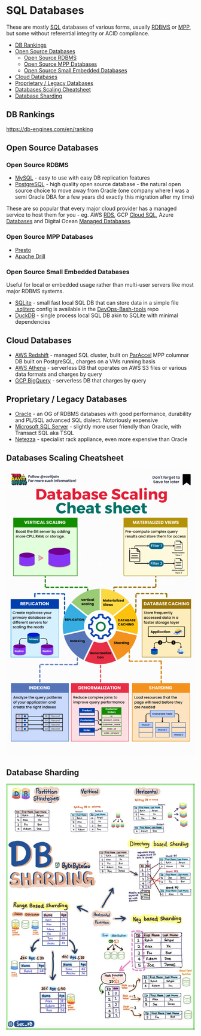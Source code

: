 # SQL Databases

These are mostly [SQL](sql.md) databases of various forms,
usually [RDBMS](README.md#databases--rdbms) or
[MPP](README.md#mpp-databases), but some without referential integrity or ACID compliance.

<!-- INDEX_START -->

- [DB Rankings](#db-rankings)
- [Open Source Databases](#open-source-databases)
  - [Open Source RDBMS](#open-source-rdbms)
  - [Open Source MPP Databases](#open-source-mpp-databases)
  - [Open Source Small Embedded Databases](#open-source-small-embedded-databases)
- [Cloud Databases](#cloud-databases)
- [Proprietary / Legacy Databases](#proprietary--legacy-databases)
- [Databases Scaling Cheatsheet](#databases-scaling-cheatsheet)
- [Database Sharding](#database-sharding)

<!-- INDEX_END -->

## DB Rankings

<https://db-engines.com/en/ranking>

## Open Source Databases

### Open Source RDBMS

- [MySQL](mysql.md) - easy to use with easy DB replication features
- [PostgreSQL](postgres.md) - high quality open source database - the natural open source choice to move away from
  Oracle (one company where I was a semi Oracle DBA for a few years did exactly this migration after my time)

These are so popular that every major cloud provider has a managed service to host them for you -
eg. AWS [RDS](https://aws.amazon.com/rds/),
GCP [Cloud SQL](https://cloud.google.com/sql),
Azure [Databases](https://azure.microsoft.com/en-us/products/category/databases) and
Digital Ocean [Managed Databases](https://www.digitalocean.com/products/managed-databases).

### Open Source MPP Databases

- [Presto](https://prestodb.io/)
- [Apache Drill](https://drill.apache.org/)

### Open Source Small Embedded Databases

Useful for local or embedded usage rather than multi-user servers like most major RDBMS systems.

- [SQLite](https://www.sqlite.org/) - small fast local SQL DB that can store data in a simple file
  [.sqliterc](https://github.com/nholuongut/devops-bash-tools/blob/master/configs/.sqliterc) config is available in the
  [DevOps-Bash-tools](devops-bash-tools.md) repo
- [DuckDB](https://duckdb.org/) - single process local SQL DB akin to SQLite with minimal dependencies

## Cloud Databases

- [AWS Redshift](https://aws.amazon.com/redshift/) - managed SQL cluster,
  built on [ParAccel](https://en.wikipedia.org/wiki/ParAccel)
  MPP columnar DB built on PostgreSQL, charges on a VMs running basis
- [AWS Athena](https://aws.amazon.com/athena/) - serverless DB that operates on AWS S3 files or various data formats
  and charges by query
- [GCP BigQuery](https://cloud.google.com/bigquery/) - serverless DB that charges by query

## Proprietary / Legacy Databases

- [Oracle](oracle.md) - an OG of RDBMS databases with good performance, durability and PL/SQL advanced SQL
  dialect. Notoriously expensive
- [Microsoft SQL Server](https://www.microsoft.com/en-us/sql-server/sql-server-downloads) - slightly more user friendly
  than Oracle, with Transact SQL aka TSQL
- [Netezza](https://www.ibm.com/products/netezza) - specialist rack appliance, even more expensive than Oracle

## Databases Scaling Cheatsheet

![Databases Scaling Cheatsheet](images/database_scaling_cheatsheet.gif)

## Database Sharding

![DB Sharding](images/db_sharding.jpeg)
